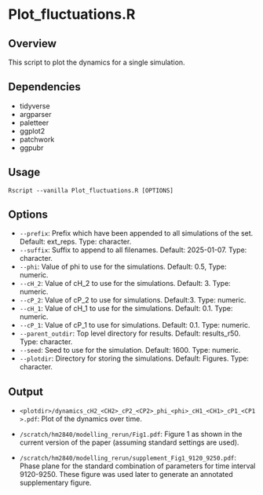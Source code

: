 
# Plot_fluctuations.R

## Overview

This script to plot the dynamics for a single simulation.

## Dependencies

- tidyverse
- argparser
- paletteer
- ggplot2
- patchwork
- ggpubr

## Usage

```{bash}
Rscript --vanilla Plot_fluctuations.R [OPTIONS]
```

## Options

- `--prefix`: Prefix which have been appended to all simulations of the set. Default: ext_reps. Type: character.
-  `--suffix`: Suffix to append to all filenames. Default: 2025-01-07. Type: character.
- `--phi`: Value of phi to use for the simulations. Default: 0.5, Type: numeric.
- `--cH_2`: Value of cH_2 to use for the simulations. Default: 3. Type: numeric.
- `--cP_2`: Value of cP_2 to use for simulations. Default:3. Type: numeric.
- `--cH_1`: Value of cH_1 to use for the simulations. Default: 0.1. Type: numeric.
- `--cP_1`: Value of cP_1 to use for simulations. Default: 0.1. Type: numeric.
- `--parent_outdir`: Top level directory for results. Default: results_r50. Type: character.
- `--seed`: Seed to use for the simulation. Default: 1600. Type: numeric.
- `--plotdir`: Directory for storing the simulations. Default: Figures. Type: character.


## Output

- `<plotdir>/dynamics_cH2_<CH2>_cP2_<CP2>_phi_<phi>_cH1_<CH1>_cP1_<CP1>.pdf`: Plot of the dynamics over time.

- `/scratch/hm2840/modelling_rerun/Fig1.pdf`: Figure 1 as shown in the current version of the paper (assuming standard settings are used).

- `/scratch/hm2840/modelling_rerun/supplement_Fig1_9120_9250.pdf`: Phase plane for the standard combination of parameters for time interval 9120-9250. These figure was used later to generate an annotated supplementary figure.


